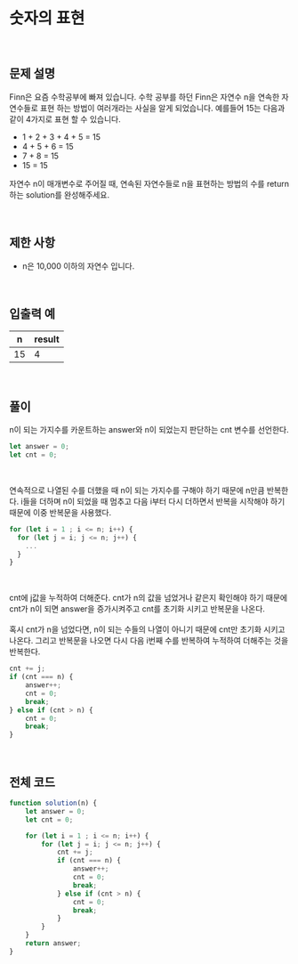 # 숫자의 표현

<br>

## 문제 설명

Finn은 요즘 수학공부에 빠져 있습니다. 수학 공부를 하던 Finn은 자연수 n을 연속한 자연수들로 표현 하는 방법이 여러개라는 사실을 알게 되었습니다. 예를들어 15는 다음과 같이 4가지로 표현 할 수 있습니다.

- 1 + 2 + 3 + 4 + 5 = 15
- 4 + 5 + 6 = 15
- 7 + 8 = 15
- 15 = 15

자연수 n이 매개변수로 주어질 때, 연속된 자연수들로 n을 표현하는 방법의 수를 return하는 solution를 완성해주세요.

<br>

## 제한 사항

- n은 10,000 이하의 자연수 입니다.

<br>

## 입출력 예

|n|result|
|---|---|
|15|4|

<br>

## 풀이

n이 되는 가지수를 카운트하는 answer와 n이 되었는지 판단하는 cnt 변수를 선언한다.

````javascript
let answer = 0;
let cnt = 0;
````
<br>

연속적으로 나열된 수를 더했을 때 n이 되는 가지수를 구해야 하기 때문에 n만큼 반복한다.
i들을 더하며 n이 되었을 때 멈추고 다음 i부터 다시 더하면서 반복을 시작해야 하기 때문에 이중 반복문을 사용했다.

````javascript
for (let i = 1 ; i <= n; i++) {
  for (let j = i; j <= n; j++) {
    ...
  }
}
````
<br>

cnt에 j값을 누적하여 더해준다. cnt가 n의 값을 넘었거나 같은지 확인해야 하기 때문에 cnt가 n이 되면 answer을 증가시켜주고 cnt를 초기화 시키고 반복문을 나온다.<br>
<br>
혹시 cnt가 n을 넘었다면, n이 되는 수들의 나열이 아니기 때문에 cnt만 초기화 시키고 나온다. 그리고 반복문을 나오면 다시 다음 i번째 수를 반복하여 누적하여 더해주는 것을 반복한다.

````javascript
cnt += j;
if (cnt === n) {
    answer++;
    cnt = 0;
    break;
} else if (cnt > n) {
    cnt = 0;
    break;
}
````

<br>

## 전체 코드

````javascript
function solution(n) {
    let answer = 0;
    let cnt = 0;

    for (let i = 1 ; i <= n; i++) {
        for (let j = i; j <= n; j++) {
            cnt += j;
            if (cnt === n) {
                answer++;
                cnt = 0;
                break;
            } else if (cnt > n) {
                cnt = 0;
                break;
            }
        }        
    }
    return answer;
}
````

